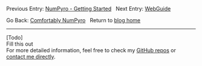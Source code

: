 Previous Entry: [NumPyro - Getting Started](.\..\01_gettingstarted\gettingstarted.html)	&nbsp;	 Next Entry: [WebGuide](.\..\03_nestedsampling\page.html)  
  
  
Go Back: [Comfortably NumPyro](.\..\blog_numpyrohome.html)	&nbsp;	Return to [blog home](.\..\..\bloghome.html)  
  
---------------------------------------------------------------------------  
  
  
[Todo]  
Fill this out  
For more detailed information, feel free to check my [GitHub repos](https://github.com/HughMcDougall/) or [contact me directly](hughmcdougallemail@gmail.com).  
  
